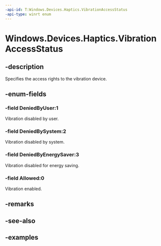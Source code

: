 ```yaml
---
-api-id: T:Windows.Devices.Haptics.VibrationAccessStatus
-api-type: winrt enum
---
```


<!-- Enumeration syntax.
public enum VibrationAccessStatus : int 
-->

# Windows.Devices.Haptics.VibrationAccessStatus

## -description

Specifies the access rights to the vibration device.

## -enum-fields

### -field DeniedByUser:1

Vibration disabled by user.

### -field DeniedBySystem:2

Vibration disabled by system.

### -field DeniedByEnergySaver:3

Vibration disabled for energy saving.

### -field Allowed:0

Vibration enabled.

## -remarks

## -see-also

## -examples

